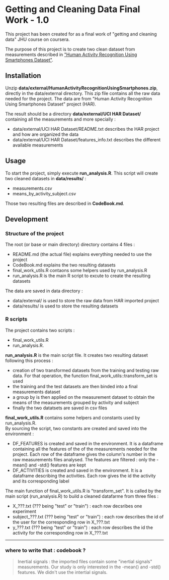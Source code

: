 Getting and Cleaning Data Final Work - 1.0
==========================================

This project has been created for as a final work of "getting and cleaning data" 
JHU course on coursera.

The purpose of this project is to create two clean dataset from measurements described
in ["Human Activity Recognition Using 
Smartphones Dataset"](http://archive.ics.uci.edu/ml/datasets/Human+Activity+Recognition+Using+Smartphones).

## Installation

Unzip **data/external/HumanActivityRecognitionUsingSmartphones.zip**, directly in the 
data/external directory. This zip file contains all the raw data needed for the 
project. The data are from "Human Activity Recognition Using 
Smartphones Dataset" project (HAR).  

The result should be a directory **data/external/UCI HAR Dataset/** containing all
the measurements and more specially :
* data/external/UCI HAR Dataset/README.txt describes the HAR project and how are 
organized the data
* data/external/UCI HAR Dataset/features_info.txt describes the different available 
measurements

## Usage

To start the project, simply execute **run_analysis.R**. This script will create two 
cleaned datasets in **data/results/** :
* measurements.csv
* means_by_activity_subject.csv

Those two resulting files are described in **CodeBook.md**.

## Development

### Structure of the project

The root (or base or main directory) directory contains 4 files :
* README.md (the actual file) explains everything needed to use the project
* CodeBook.md explains the two resulting datasets
* final_work_utils.R contaons some helpers used by run_analysis.R
* run_analysis.R is the main R script to excute to create the resulting datasets

The data are saved in data directory :
* data/external/ is used to store the raw data from HAR imported project
* data/results/ is used to store the resulting datasets

### R scripts

The project contains two scripts : 
* final_work_utils.R
* run_analysis.R.

**run_analysis.R** is the main script file. It creates two resulting dataset following
this process :   
* creation of two transformed datasets from the training and testing raw data. For that 
operation, the function final_work_utils::transform_set is used  
* the training and the test datasets are then binded into a final measurements dataset  
* a group by is then applied on the measurement dataset to obtain the means of the 
measurements grouped by activity and subject  
* finally the two datatsets are saved in csv files  

**final_work_utils.R** contains some helpers and constants used by run_analysis.R.  
By sourcing the script, two constants are created and saved into the environment :  
* DF_FEATURES is created and saved in the environment. It is a dataframe containing 
all the features of the of the measurements needed for the project. Each row of the
dataframe gives the column's number in the raw measurements files analysed. The features 
are filtered : only the -mean() and -std() features are kept  
* DF_ACTIVITIES is created and saved in the environment. It is a dataframe describing
the activities. Each row gives the id the activity and its corresponding label  

The main function of final_work_utils.R is "transform_set". It is called by the main 
script (run_analysis.R) to build a cleaned datafarme from three files :
* X_???.txt (??? being "test" or "train") : each row decsribes one experiment  
* subject_???.txt (??? being "test" or "train") : each row describes the id of 
the user for the corresponding row in X_???.txt  
* y_???.txt (??? being "test" or "train") : each row describes the id the activity 
for the corresponding row in X_???.txt  



________________________________________________________________________________


### where to write that : codebook ? 

>Inertial signals : the imported files contain some "inertial signals" measurements.
Our study is only interested in the -mean() and -std() features. We didn't use 
the intertial signals. 


